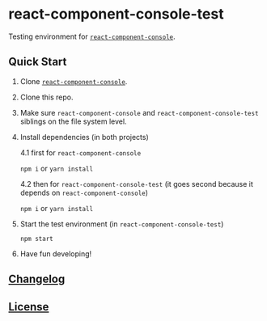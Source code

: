 # react-component-console-test
Testing environment for [`react-component-console`](https://github.com/haensl/react-component-console).

## Quick Start

1. Clone [`react-component-console`](https://github.com/haensl/react-component-console).

2. Clone this repo.

3. Make sure `react-component-console` and `react-component-console-test` siblings on the file system level.

4. Install dependencies (in both projects)

    4.1 first for `react-component-console`

      `npm i` or `yarn install`

    4.2 then for `react-component-console-test` (it goes second because it depends on `react-component-console`)

      `npm i` or `yarn install`

5. Start the test environment (in `react-component-console-test`)

    `npm start`

6. Have fun developing!

## [Changelog](CHANGELOG.md)

## [License](LICENSE)
